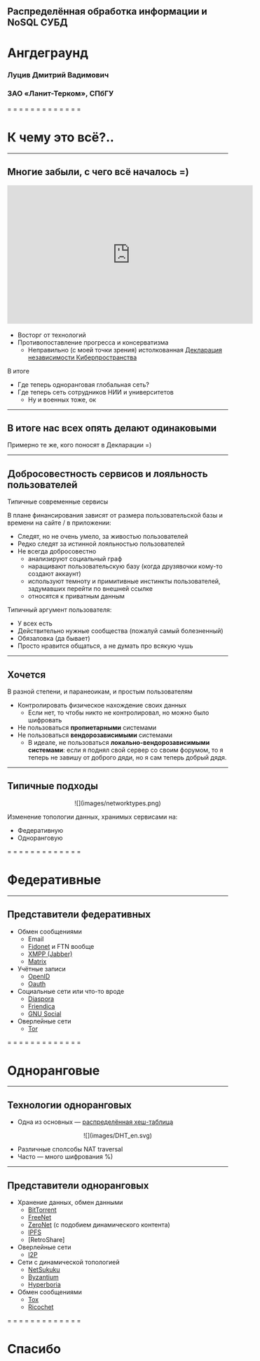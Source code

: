 ## Распределённая обработка информации и NoSQL СУБД

# Ангдеграунд

### Луцив Дмитрий Вадимович
### ЗАО «Ланит-Терком», СПбГУ

= = = = = = = = = = = = =

# К чему это всё?.. <!--.element: style="color: white;" -->

<!--.slide: data-background="images/int_catacombs_living.jpg" -->

- - - - - - - - - - - - -
## Многие забыли, с чего всё началось =)

<p style="text-align:center;">
<iframe width="560" height="315" src="https://www.youtube.com/embed/kV7ou6pl5wU" frameborder="0" allowfullscreen=""></iframe>
</p>

* Восторг от технологий
* Противопоставление прогресса и консерватизма
    * Неправильно (с моей точки зрения) истолкованная [Декларация независимости Киберпространства](https://www.eff.org/cyberspace-independence)

В итоге

* Где теперь одноранговая глобальная сеть?
* Где теперь сеть сотрудников НИИ и университетов
    * Ну и военных тоже, ок

- - - - - - - - - - - - -
## В итоге нас всех опять делают одинаковыми

<!--.slide: data-background="images/epilogue_ussr_212.jpg" data-state="dimbg" -->

Примерно те же, кого поносят в Декларации =)<!--.element: style="text-align:center;" -->

- - - - - - - - - - - - -
## Добросовестность сервисов и лояльность пользователей

Типичные современные сервисы

В плане финансирования зависят от размера пользовательской базы и времени на сайте / в приложении:

* Следят, но не очень умело, за живостью пользователей
* Редко следят за истинной лояльностью пользователей
* Не всегда добросовестно
    * анализируют социальный граф
    * наращивают пользовательскую базу (когда друзявочки кому-то создают аккаунт)
    * используют темноту и примитивные инстинкты пользователей, задумавших перейти по внешней ссылке
    * относятся к приватным данным

Типичный аргумент пользователя:

* У всех есть
* Действительно нужные сообщества (пожалуй самый болезненный)
* Обязаловка (да бывает)
* Просто нравится общаться, а не думать про всякую чушь

- - - - - - - - - - - - -
## Хочется

В разной степени, и паранеоикам, и простым пользователям

* Контролировать физическое нахождение своих данных
    * Если нет, то чтобы никто не контролировал, но можно было шифровать
* Не пользоваться **пропиетарными** системами
* Не пользоваться **вендорозависимыми** системами
    * В идеале, не пользоваться **локально-вендорозависимыми системами**:
      если я поднял свой сервер со своим форумом, то я теперь не завишу от доброго дяди,
      но я сам теперь добрый дядя.

- - - - - - - - - - - - -
## Типичные подходы

<p style="text-align:center">![](images/networktypes.png)<!-- .element: style="height:800px;" --></p>

Изменение топологии данных, хранимых сервисами на:

* Федеративную
* Одноранговую

= = = = = = = = = = = = =
# Федеративные <!-- .element: style="color: black;" -->

<!-- .slide: data-background="images/decentralized.png" -->

- - - - - - - - - - - - -
## Представители федеративных

* Обмен сообщениями
    * Email
    * [Fidonet](https://www.fidonet.org/) и FTN вообще
    * [XMPP (Jabber)](http://xmpp.org/) <!-- .element: style="color: blue;" -->
    * [Matrix](http://matrix.org/) <!-- .element: style="color: blue;" -->
* Учётные записи
    * [OpenID](http://openid.net/) <!-- .element: style="color: blue;" -->
    * [Oauth](https://oauth.net/)
* Социальные сети или что-то вроде
    * [Diaspora](https://diasporafoundation.org/) <!-- .element: style="color: red;" -->
    * [Friendica](http://friendica.com/) <!-- .element: style="color: red;" -->
    * [GNU Social](https://gnu.io/social/) <!-- .element: style="color: red;" -->
* Оверлейные сети
    * [Tor](https://www.torproject.org/) <!-- .element: style="color: red;" -->

= = = = = = = = = = = = =
# Одноранговые <!-- .element: style="color: black;" -->

<!-- .slide: data-background="images/p2p.jpg" -->

- - - - - - - - - - - - -
## Технологии одноранговых

* Одна из основных — [распределённая хеш-таблица](https://en.wikipedia.org/wiki/Distributed_hash_table)

<p style="text-align:center">![](images/DHT_en.svg)<!-- .element: style="height:500px;" --></p>

* Различные сполсобы NAT traversal
* Часто — много шифрования %)

- - - - - - - - - - - - -
## Представители одноранговых

* Хранение данных, обмен данными
    * [BitTorrent](https://en.wikipedia.org/wiki/BitTorrent)
    * [FreeNet](https://freenetproject.org/) <!-- .element: style="color: red;" -->
    * [ZeroNet](https://zeronet.io/) (с подобием динамического контента) <!-- .element: style="color: red;" -->
    * [IPFS](https://ipfs.io/)
    * [RetroShare] <!-- .element: style="color: red;" -->
* Оверлейные сети
    * [I2P](https://geti2p.net/) <!-- .element: style="color: red;" -->
* Сети с динамической топологией
    * [NetSukuku](http://netsukuku.freaknet.org/) <!-- .element: style="color: red;" -->
    * [Byzantium](http://project-byzantium.org/) <!-- .element: style="color: red;" -->
    * [Hyperboria](https://hyperboria.net/) <!-- .element: style="color: blue;" -->
* Обмен сообщениями
    * [Tox](https://tox.chat/) <!-- .element: style="color: red;" -->
    * [Ricochet](https://ricochet.im/) <!-- .element: style="color: red;" -->

= = = = = = = = = = = = =
# Спасибо<!--.element: style="color: white;" -->

<!--.slide: data-background="images/epilogue_us.jpg" -->
